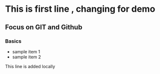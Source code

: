 # This is first line , changing for demo

## Focus on GIT and Github

### Basics
- sample item 1
- sample item 2

This line is added locally